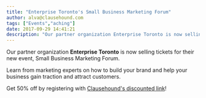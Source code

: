 ```yaml
---
title: "Enterprise Toronto's Small Business Marketing Forum"
author: alva@clausehound.com
tags: ["Events","aching"]
date: 2017-09-29 14:41:21
description: "Our partner organization Enterprise Toronto is now selling tickets for their new event, Small Business Marketing Forum."
---
```




Our partner organization **Enterprise Toronto** is now selling tickets for their new event, Small Business Marketing Forum.

Learn from marketing experts on how to build your brand and help your business gain traction and attract customers.

Get 50% off by registering with [Clausehound's discounted link](https://www.eventbrite.com/e/small-business-marketing-forum-2017-tickets-37803968688?discount=clausehound)!
